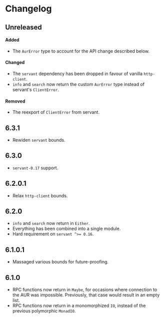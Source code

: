 # Changelog

## Unreleased

#### Added

- The `AurError` type to account for the API change described below.

#### Changed

- The `servant` dependency has been dropped in favour of vanilla `http-client`.
- `info` and `search` now return the custom `AurError` type instead of servant's
  `ClientError`.

#### Removed

- The reexport of `ClientError` from servant.

## 6.3.1

- Rewiden `servant` bounds.

## 6.3.0

- `servant-0.17` support.

## 6.2.0.1

- Relax `http-client` bounds.

## 6.2.0

- `info` and `search` now return in `Either`.
- Everything has been combined into a single module.
- Hard requirement on `servant ^>= 0.16`.

## 6.1.0.1

- Massaged various bounds for future-proofing.

## 6.1.0

- RPC functions now return in `Maybe`, for occasions where connection to the AUR
  was impossible. Previously, that case would result in an empty list.
- RPC functions now return in a monomorphized `IO`, instead of the previous
  polymorphic `MonadIO`.
